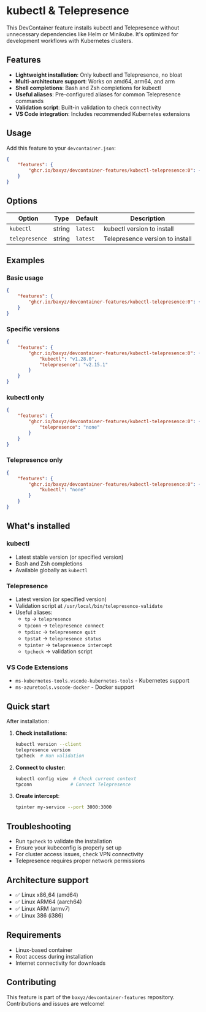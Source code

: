 # kubectl & Telepresence

This DevContainer feature installs kubectl and Telepresence without unnecessary dependencies like Helm or Minikube. It's optimized for development workflows with Kubernetes clusters.

## Features

- **Lightweight installation**: Only kubectl and Telepresence, no bloat
- **Multi-architecture support**: Works on amd64, arm64, and arm
- **Shell completions**: Bash and Zsh completions for kubectl
- **Useful aliases**: Pre-configured aliases for common Telepresence commands
- **Validation script**: Built-in validation to check connectivity
- **VS Code integration**: Includes recommended Kubernetes extensions

## Usage

Add this feature to your `devcontainer.json`:

```json
{
    "features": {
        "ghcr.io/baxyz/devcontainer-features/kubectl-telepresence:0": {}
    }
}
```

## Options

| Option | Type | Default | Description |
|--------|------|---------|-------------|
| `kubectl` | string | `latest` | kubectl version to install |
| `telepresence` | string | `latest` | Telepresence version to install |

## Examples

### Basic usage

```json
{
    "features": {
        "ghcr.io/baxyz/devcontainer-features/kubectl-telepresence:0": {}
    }
}
```

### Specific versions

```json
{
    "features": {
        "ghcr.io/baxyz/devcontainer-features/kubectl-telepresence:0": {
            "kubectl": "v1.28.0",
            "telepresence": "v2.15.1"
        }
    }
}
```

### kubectl only

```json
{
    "features": {
        "ghcr.io/baxyz/devcontainer-features/kubectl-telepresence:0": {
            "telepresence": "none"
        }
    }
}
```

### Telepresence only

```json
{
    "features": {
        "ghcr.io/baxyz/devcontainer-features/kubectl-telepresence:0": {
            "kubectl": "none"
        }
    }
}
```

## What's installed

### kubectl
- Latest stable version (or specified version)
- Bash and Zsh completions
- Available globally as `kubectl`

### Telepresence
- Latest version (or specified version)
- Validation script at `/usr/local/bin/telepresence-validate`
- Useful aliases:
  - `tp` → `telepresence`
  - `tpconn` → `telepresence connect`
  - `tpdisc` → `telepresence quit`
  - `tpstat` → `telepresence status`
  - `tpinter` → `telepresence intercept`
  - `tpcheck` → validation script

### VS Code Extensions
- `ms-kubernetes-tools.vscode-kubernetes-tools` - Kubernetes support
- `ms-azuretools.vscode-docker` - Docker support

## Quick start

After installation:

1. **Check installations**:
   ```bash
   kubectl version --client
   telepresence version
   tpcheck  # Run validation
   ```

2. **Connect to cluster**:
   ```bash
   kubectl config view  # Check current context
   tpconn              # Connect Telepresence
   ```

3. **Create intercept**:
   ```bash
   tpinter my-service --port 3000:3000
   ```

## Troubleshooting

- Run `tpcheck` to validate the installation
- Ensure your kubeconfig is properly set up
- For cluster access issues, check VPN connectivity
- Telepresence requires proper network permissions

## Architecture support

- ✅ Linux x86_64 (amd64)
- ✅ Linux ARM64 (aarch64)
- ✅ Linux ARM (armv7)
- ✅ Linux 386 (i386)

## Requirements

- Linux-based container
- Root access during installation
- Internet connectivity for downloads

## Contributing

This feature is part of the `baxyz/devcontainer-features` repository. Contributions and issues are welcome!

